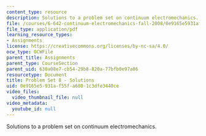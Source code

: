 ```yaml
---
content_type: resource
description: Solutions to a problem set on continuum electromechanics.
file: /courses/6-642-continuum-electromechanics-fall-2008/0e9165e5931af55fa6801c3dfe3440ce_pset8_soln.pdf
file_type: application/pdf
learning_resource_types:
- Assignments
license: https://creativecommons.org/licenses/by-nc-sa/4.0/
ocw_type: OCWFile
parent_title: Assignments
parent_type: CourseSection
parent_uid: 630a08e7-cb54-29b8-820a-77bfb0e97a06
resourcetype: Document
title: Problem Set 8 - Solutions
uid: 0e9165e5-931a-f55f-a680-1c3dfe3440ce
video_files:
  video_thumbnail_file: null
video_metadata:
  youtube_id: null
---
```

Solutions to a problem set on continuum electromechanics.